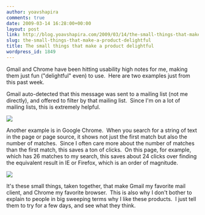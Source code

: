 ```yaml
---
author: yoavshapira
comments: true
date: 2009-03-14 16:28:00+00:00
layout: post
link: http://blog.yoavshapira.com/2009/03/14/the-small-things-that-make-a-product-delightful/
slug: the-small-things-that-make-a-product-delightful
title: The small things that make a product delightful
wordpress_id: 1849
---
```


Gmail and Chrome have been hitting usability high notes for me, making them just fun ("delightful" even) to use.  Here are two examples just from this past week.

  


Gmail auto-detected that this message was sent to a mailing list (not me directly), and offered to filter by that mailing list.  Since I'm on a lot of mailing lists, this is extremely helpful.

  
  
[![](http://farm4.static.flickr.com/3453/3353338165_c8d620e3d1.jpg?v=0)](http://farm4.static.flickr.com/3453/3353338165_c8d620e3d1.jpg?v=0)  
  
  


  


  


  


  


  


  


  


  


  


  


  


  


  


  


Another example is in Google Chrome.  When you search for a string of text in the page or page source, it shows not just the first match but also the number of matches.  Since I often care more about the number of matches than the first match, this saves a ton of clicks.  On this page, for example, which has 26 matches to my search, this saves about 24 clicks over finding the equivalent result in IE or Firefox, which is an order of magnitude.  


  
  
[![](http://farm4.static.flickr.com/3453/3354164436_ffea04e642.jpg?v=0)](http://farm4.static.flickr.com/3453/3354164436_ffea04e642.jpg?v=0)

  


It's these small things, taken together, that make Gmail my favorite mail client, and Chrome my favorite browser.  This is also why I don't bother to explain to people in big sweeping terms why I like these products.  I just tell them to try for a few days, and see what they think.
